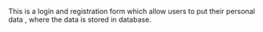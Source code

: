 This is a login and registration form which allow users to put their personal data , where the data is stored in database.

